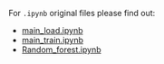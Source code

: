For `.ipynb` original files please find out:
- [main_load.ipynb](https://drive.google.com/file/d/138sDR6IXk39gVCGnZnaW6RKj6n3DzoLi/view?usp=drive_link)
- [main_train.ipynb](https://drive.google.com/file/d/1k9epGvVDN62bKPMh-1tumV_nxDbGCzcL/view?usp=drive_link)
- [Random_forest.ipynb](https://drive.google.com/file/d/1b2HN23Gti4OHGUPiigbKeuoeMx0YmLJH/view?usp=drive_link)